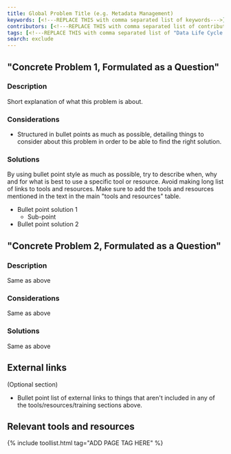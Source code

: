 ```yaml
---
title: Global Problem Title (e.g. Metadata Management)
keywords: [<!---REPLACE THIS with comma separated list of keywords--->]
contributors: [<!---REPLACE THIS with comma separated list of contributors--->]
tags: [<!---REPLACE THIS with comma separated list of "Data Life Cycle Tags"--->]
search: exclude
---
```


## "Concrete Problem 1, Formulated as a Question" <!-- Example: What is the best way to name a file?-->
 
### Description <!-- Do NOT delete this heading and write your text below it -->

Short explanation of what this problem is about.

### Considerations <!-- Do NOT delete this heading and write your text below it -->

* Structured in bullet points as much as possible, detailing things to consider about this problem in order to be able to find the right solution.

### Solutions <!-- Do NOT delete this heading and write your text below it -->

By using bullet point style as much as possible, try to describe when, why and for what is best to use a specific tool or resource. 
Avoid making long list of links to tools and resources.
Make sure to add the tools and resources mentioned in the text in the main "tools and resources" table.

* Bullet point solution 1
  * Sub-point
* Bullet point solution 2


## "Concrete Problem 2, Formulated as a Question" <!-- Example: Where to find ontologies?-->
 
### Description <!-- Do NOT delete this heading and write your text below it -->
Same as above

### Considerations <!-- Do NOT delete this heading and write your text below it -->
Same as above

### Solutions <!-- Do NOT delete this heading and write your text below it -->
Same as above

## External links <!-- Put this heading between the symbols used for this sentence if you don't use this paragraph -->
(Optional section)
* Bullet point list of external links to things that aren't included in any of the tools/resources/training sections above.

## Relevant tools and resources
<!--- Automatically generated tools table; replace the TAG below with the tag for this page, so that tools that have this page's tag are listed here. You can get the tag for this page from the [list of tags](https://github.com/elixir-europe/rdm-toolkit/blob/master/_data/tags.yml). If it isn't listed there, please raise an issue.--->

{% include toollist.html tag="ADD PAGE TAG HERE" %}
